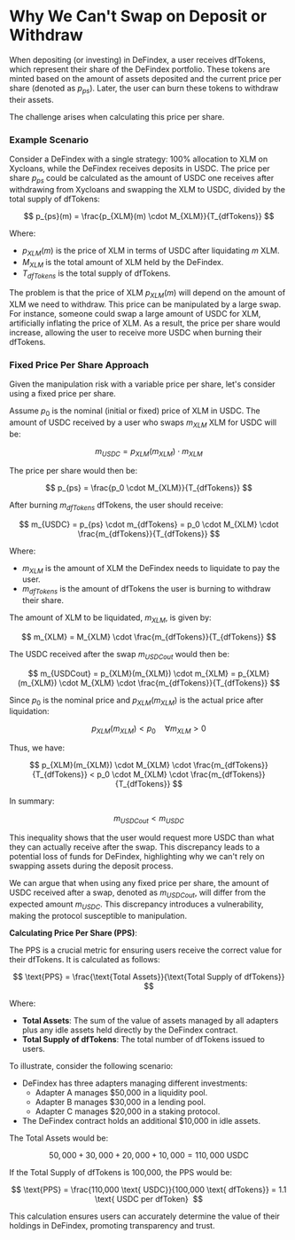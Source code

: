 # Why We Can't Swap on Deposit or Withdraw

When depositing (or investing) in DeFindex, a user receives dfTokens, which represent their share of the DeFindex portfolio. These tokens are minted based on the amount of assets deposited and the current price per share (denoted as $p_{ps}$). Later, the user can burn these tokens to withdraw their assets.

The challenge arises when calculating this price per share.

### Example Scenario

Consider a DeFindex with a single strategy: 100% allocation to XLM on Xycloans, while the DeFindex receives deposits in USDC. The price per share $p_{ps}$ could be calculated as the amount of USDC one receives after withdrawing from Xycloans and swapping the XLM to USDC, divided by the total supply of dfTokens:

$$
p_{ps}(m) = \frac{p_{XLM}(m) \cdot M_{XLM}}{T_{dfTokens}}
$$

Where:
- $p_{XLM}(m)$ is the price of XLM in terms of USDC after liquidating $m$ XLM.
- $M_{XLM}$ is the total amount of XLM held by the DeFindex.
- $T_{dfTokens}$ is the total supply of dfTokens.

The problem is that the price of XLM $p_{XLM}(m)$ will depend on the amount of XLM we need to withdraw. This price can be manipulated by a large swap. For instance, someone could swap a large amount of USDC for XLM, artificially inflating the price of XLM. As a result, the price per share would increase, allowing the user to receive more USDC when burning their dfTokens.

### Fixed Price Per Share Approach

Given the manipulation risk with a variable price per share, let's consider using a fixed price per share.

Assume $p_0$ is the nominal (initial or fixed) price of XLM in USDC. The amount of USDC received by a user who swaps $m_{XLM}$ XLM for USDC will be:

$$
m_{USDC} = p_{XLM}(m_{XLM}) \cdot m_{XLM}
$$

The price per share would then be:

$$
p_{ps} = \frac{p_0 \cdot M_{XLM}}{T_{dfTokens}}
$$

After burning $m_{dfTokens}$ dfTokens, the user should receive:

$$
m_{USDC} = p_{ps} \cdot m_{dfTokens} = p_0 \cdot M_{XLM} \cdot \frac{m_{dfTokens}}{T_{dfTokens}}
$$

Where:
- $m_{XLM}$ is the amount of XLM the DeFindex needs to liquidate to pay the user.
- $m_{dfTokens}$ is the amount of dfTokens the user is burning to withdraw their share.

The amount of XLM to be liquidated, $m_{XLM}$, is given by:

$$
m_{XLM} = M_{XLM} \cdot \frac{m_{dfTokens}}{T_{dfTokens}}
$$

The USDC received after the swap $m_{USDCout}$ would then be:

$$
m_{USDCout} = p_{XLM}(m_{XLM}) \cdot m_{XLM} = p_{XLM}(m_{XLM}) \cdot M_{XLM} \cdot \frac{m_{dfTokens}}{T_{dfTokens}}
$$

Since $p_0$ is the nominal price and $p_{XLM}(m_{XLM})$ is the actual price after liquidation:

$$
p_{XLM}(m_{XLM}) < p_0 \quad \forall m_{XLM} > 0
$$

Thus, we have:

$$
p_{XLM}(m_{XLM}) \cdot M_{XLM} \cdot \frac{m_{dfTokens}}{T_{dfTokens}} < p_0 \cdot M_{XLM} \cdot \frac{m_{dfTokens}}{T_{dfTokens}}
$$

In summary:

$$
m_{USDCout} < m_{USDC}
$$

This inequality shows that the user would request more USDC than what they can actually receive after the swap. This discrepancy leads to a potential loss of funds for DeFindex, highlighting why we can't rely on swapping assets during the deposit process.

We can argue that when using any fixed price per share, the amount of USDC received after a swap, denoted as $m_{USDCout}$, will differ from the expected amount $m_{USDC}$. This discrepancy introduces a vulnerability, making the protocol susceptible to manipulation.



**Calculating Price Per Share (PPS)**:

The PPS is a crucial metric for ensuring users receive the correct value for their dfTokens. It is calculated as follows:

$$
\text{PPS} = \frac{\text{Total Assets}}{\text{Total Supply of dfTokens}}
$$

Where:

- **Total Assets**: The sum of the value of assets managed by all adapters plus any idle assets held directly by the DeFindex contract.
- **Total Supply of dfTokens**: The total number of dfTokens issued to users.

To illustrate, consider the following scenario:

- DeFindex has three adapters managing different investments:
    - Adapter A manages $50,000 in a liquidity pool.
    - Adapter B manages $30,000 in a lending pool.
    - Adapter C manages $20,000 in a staking protocol.
- The DeFindex contract holds an additional $10,000 in idle assets.

The Total Assets would be:

$$
50,000 + 30,000 + 20,000 + 10,000 = 110,000 \text{ USDC} 
$$

If the Total Supply of dfTokens is 100,000, the PPS would be:

$$
\text{PPS} = \frac{110,000 \text{ USDC}}{100,000 \text{ dfTokens}} = 1.1 \text{ USDC per dfToken} 
$$

This calculation ensures users can accurately determine the value of their holdings in DeFindex, promoting transparency and trust.